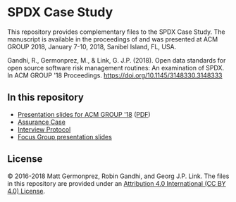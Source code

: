 # SPDX Case Study

This repository provides complementary files to the SPDX Case Study.
The manuscript is available in the proceedings of and was presented at ACM GROUP 2018, January 7-10, 2018, Sanibel Island, FL, USA.

Gandhi, R., Germonprez, M., & Link, G. J.P. (2018). Open data standards for open source software risk management routines: An examination of SPDX. In ACM GROUP '18 Proceedings. https://doi.org/10.1145/3148330.3148333

## In this repository
  * [Presentation slides for ACM GROUP '18](GroupPresentation.pptx) ([PDF](GroupPresentation.pdf))
  * [Assurance Case](AssuranceCase.png)
  * [Interview Protocol](InterviewProtocol.docx)
  * [Focus Group presentation slides](FocusGroup.pptx)


## License
&copy; 2016-2018 Matt Germonprez, Robin Gandhi, and Georg J.P. Link.
The files in this repository are provided under an <a href="https://creativecommons.org/licenses/by/4.0/">Attribution 4.0 International (CC BY 4.0) License</a>.
